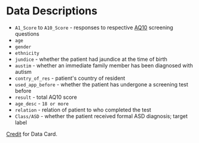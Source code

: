 # Data Descriptions

* ```A1_Score``` to ```A10_Score``` - responses to respective [AQ10](https://docs.autismresearchcentre.com/tests/AQ10.pdf) screening questions
* ```age```
* ```gender```
* ```ethnicity```
* ```jundice``` - whether the patient had jaundice at the time of birth
* ```austim``` -  whether an immediate family member has been diagnosed with autism
* ```contry_of_res``` - patient's country of resident
* ```used_app_before``` - whether the patient has undergone a screening test before
* ```result``` - total AQ10 score
* ```age_desc``` - ```18 or more```
* ```relation``` - relation of patient to who completed the test
* ```Class/ASD``` - whether the patient received formal ASD diagnosis; target label

[Credit](https://www.kaggle.com/competitions/autismdiagnosis/data) for Data Card.
